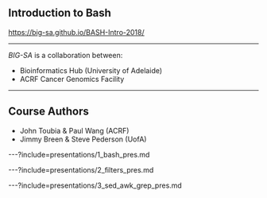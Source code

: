 ## Introduction to Bash

https://big-sa.github.io/BASH-Intro-2018/

---

*BIG-SA* is a collaboration between:

- Bioinformatics Hub (University of Adelaide)
- ACRF Cancer Genomics Facility

---

## Course Authors

- John Toubia & Paul Wang (ACRF)
- Jimmy Breen & Steve Pederson (UofA)

---?include=presentations/1_bash_pres.md

---?include=presentations/2_filters_pres.md

---?include=presentations/3_sed_awk_grep_pres.md
